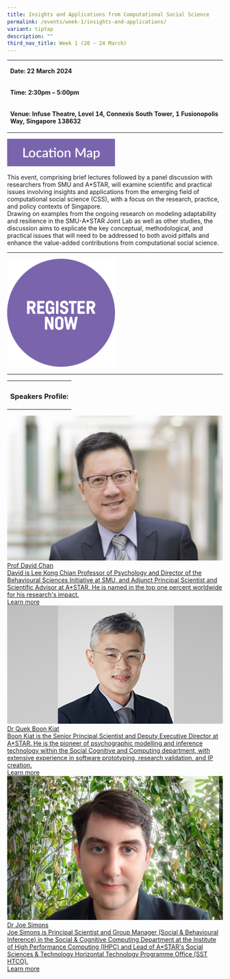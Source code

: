 ```yaml
---
title: Insights and Applications from Computational Social Science
permalink: /events/week-1/insights-and-applications/
variant: tiptap
description: ""
third_nav_title: Week 1 (20 – 24 March)
---
```

<table>
<tbody>
<tr>
<td rowspan="1" colspan="1">
<p><strong>Date: 22 March 2024</strong>
</p>
</td>
</tr>
<tr>
<td rowspan="1" colspan="1">
<p><strong>Time: 2:30pm – 5:00pm</strong>
</p>
</td>
</tr>
<tr>
<td rowspan="1" colspan="1">
<p><strong>Venue: Infuse Theatre, Level 14, Connexis South Tower, 1 Fusionopolis Way, Singapore 138632</strong>
</p>
</td>
</tr>
</tbody>
</table>
<div class="isomer-image-wrapper">
<img style="width: 50%;" height="auto" width="100%" alt="" src="/images/Location_button_2.png">
</div>
<p>This event, comprising brief lectures followed by a panel discussion with
researchers from SMU and A*STAR, will examine scientific and practical
issues involving insights and applications from the emerging field of computational
social science (CSS), with a focus on the research, practice, and policy
contexts of Singapore.
<br>Drawing on examples from the ongoing research on modeling adaptability
and resilience in the SMU-A*STAR Joint Lab as well as other studies, the
discussion aims to explicate the key conceptual, methodological, and practical
issues that will need to be addressed to both avoid pitfalls and enhance
the value-added contributions from computational social science.</p>
<hr><a class="isomer-image-wrapper" href="https://forms.office.com/r/3yw9n2sb8J"><img style="width: 50%;" height="auto" width="100%" alt="" src="/images/Register_button.png"></a>
<hr>
<p></p>
<table>
<tbody>
<tr>
<th rowspan="1" colspan="2">
<h3>Speakers Profile:</h3>
</th>
</tr>
</tbody>
</table>
<div class="isomer-card-grid"><a rel="noopener noreferrer nofollow" href="https://faculty.smu.edu.sg/profile/david-chan-2256" class="isomer-card"><div class="isomer-card-image"><div class="isomer-image-wrapper"><img style="width: 100%" height="auto" width="100%" alt="David Chan" src="/images/Week 1/David_Chan.jpg"></div></div><div class="isomer-card-body"><div class="isomer-card-title">Prof David Chan</div><div class="isomer-card-description">David is Lee Kong Chian Professor of Psychology and Director of the Behavioural Sciences Initiative at SMU, and Adjunct Principal Scientist and Scientific Advisor at A*STAR. He is named in the top one percent worldwide for his research's impact.</div><div class="isomer-card-link">Learn more</div></div></a>
<a rel="noopener noreferrer nofollow" href="https://www.linkedin.com/in/boonkiatquek/?originalSubdomain=sg" class="isomer-card">
<div class="isomer-card-image">
<div class="isomer-image-wrapper">
<img style="width: 100%" height="auto" width="100%" alt="Quek Boon Kiat" src="/images/Week 1/Quek_Boon_Kiat.jpg">
</div>
</div>
<div class="isomer-card-body">
<div class="isomer-card-title">Dr Quek Boon Kiat</div>
<div class="isomer-card-description">Boon Kiat is the Senior Principal Scientist and Deputy Executive Director
at A*STAR. He is the pioneer of psychographic modelling and inference technology
within the Social Cognitive and Computing department, with extensive experience
in software prototyping, research validation, and IP creation.</div>
<div class="isomer-card-link">Learn more</div>
</div>
</a><a rel="noopener noreferrer nofollow" href="https://www.linkedin.com/in/joe-simons-4a043761/" class="isomer-card"><div class="isomer-card-image"><div class="isomer-image-wrapper"><img style="width: 100%" height="auto" width="100%" alt="Dr Joe Simons" src="/images/Week 1/Joe_Simons_.jpg"></div></div><div class="isomer-card-body"><div class="isomer-card-title">Dr Joe Simons</div><div class="isomer-card-description">Joe Simons is Principal Scientist and Group Manager (Social &amp; Behavioural Inference) in the Social &amp; Cognitive Computing Department at the Institute of High Performance Computing (IHPC) and Lead of A*STAR's Social Sciences &amp; Technology Horizontal Technology Programme Office (SST HTCO).</div><div class="isomer-card-link">Learn more</div></div></a>
</div>
<p></p>